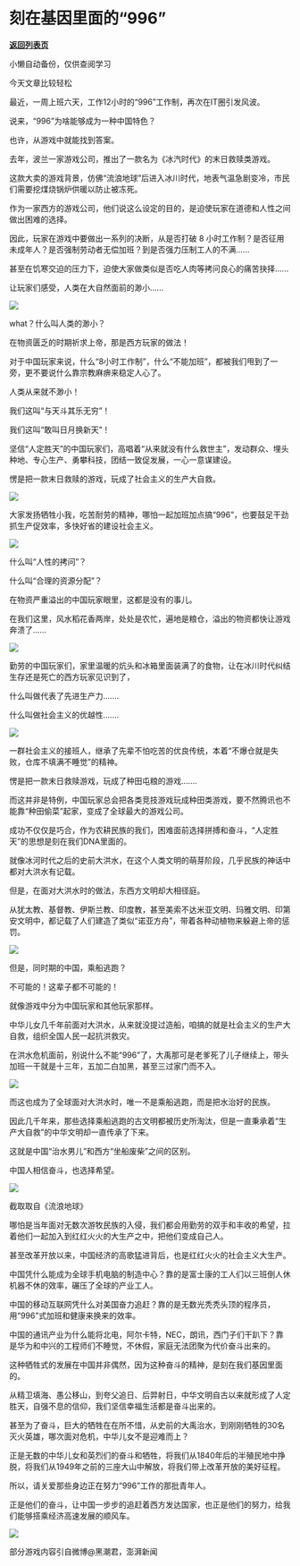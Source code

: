 # 刻在基因里面的“996”

[**返回列表页**](/gzh/政事堂2019)

小懒自动备份，仅供查阅学习

  

今天文章比较轻松

  

最近，一周上班六天，工作12小时的“996”工作制，再次在IT圈引发风波。

  

说来，“996”为啥能够成为一种中国特色？

  

也许，从游戏中就能找到答案。

  

去年，波兰一家游戏公司，推出了一款名为《冰汽时代》的末日救赎类游戏。

  

这款大卖的游戏背景，仿佛“流浪地球”后进入冰川时代，地表气温急剧变冷，市民们需要挖煤烧锅炉供暖以防止被冻死。

  

作为一家西方的游戏公司，他们说这么设定的目的，是迫使玩家在道德和人性之间做出困难的选择。

  

因此，玩家在游戏中要做出一系列的决断，从是否打破 8 小时工作制？是否征用未成年人？是否强制劳动者无偿加班？到是否强力压制工人的不满......

  

甚至在饥寒交迫的压力下，迫使大家做类似是否吃人肉等拷问良心的痛苦抉择......

  

让玩家们感受，人类在大自然面前的渺小......

  

![](https://mmbiz.qpic.cn/mmbiz_jpg/rxhS23yu8cMu6iaBpC9hm2vjaVMaickMAKk4h1SdZtY6QPeK83iaBmGibFM0pjConTMEY1FQBW9EPhr1YdEQSratNQ/640?wx_fmt=jpeg)

  

  

what？什么叫人类的渺小？

  

在物资匮乏的时期祈求上帝，那是西方玩家的做法！

  

对于中国玩家来说，什么“8小时工作制”，什么“不能加班”，都被我们甩到了一旁，更不要说什么靠宗教麻痹来稳定人心了。

  

人类从来就不渺小！

  

我们这叫“与天斗其乐无穷”！

  

我们这叫“敢叫日月换新天”！

  

坚信“人定胜天”的中国玩家们，高唱着“从来就没有什么救世主”，发动群众、埋头种地、专心生产、勇攀科技，团结一致促发展，一心一意谋建设。

  

愣是把一款末日救赎的游戏，玩成了社会主义的生产大自救。

  

![](https://mmbiz.qpic.cn/mmbiz_jpg/rxhS23yu8cMu6iaBpC9hm2vjaVMaickMAKKfUsxtKyCbib7tcX0dw5QLFsHdRVDGpakKaXETlREEDPfUJWXc2Lz3A/640?wx_fmt=jpeg)

  

大家发扬牺牲小我，吃苦耐劳的精神，哪怕一起加班加点搞“996”，也要鼓足干劲抓生产促效率，多快好省的建设社会主义。

  

![](https://mmbiz.qpic.cn/mmbiz_jpg/rxhS23yu8cMu6iaBpC9hm2vjaVMaickMAKHrjaN2icKAkeodbVvz4UPvqPS3vom2he2WicDq4NgB8dMVzsRcSb7Flg/640?wx_fmt=jpeg)

  

什么叫“人性的拷问”？

  

什么叫“合理的资源分配”？

  

在物资严重溢出的中国玩家眼里，这都是没有的事儿。

  

在我们这里，风水稻花香两岸，处处是农忙，遍地是粮仓，溢出的物资都快让游戏奔溃了......

  

![](https://mmbiz.qpic.cn/mmbiz_jpg/rxhS23yu8cMu6iaBpC9hm2vjaVMaickMAK5quMnGUia7FhUpO65CUuIFLK90eYmqYUmtGP344vs7UHYo0gE2Fy3gQ/640?wx_fmt=jpeg)

  

勤劳的中国玩家们，家里温暖的炕头和冰箱里面装满了的食物，让在冰川时代纠结生存还是死亡的西方玩家见识到了，

  

什么叫做代表了先进生产力.......

  

什么叫做社会主义的优越性.......

  

![](https://mmbiz.qpic.cn/mmbiz_jpg/rxhS23yu8cMu6iaBpC9hm2vjaVMaickMAKpQfcS9qlDFV2SibFgzVRJFViaKu3S5BMvlydhzXkOoYE9ibuxRnG2lfeg/640?wx_fmt=jpeg)

  

一群社会主义的接班人，继承了先辈不怕吃苦的优良传统，本着“不爆仓就是失败，仓库不填满不睡觉”的精神。

  

愣是把一款末日救赎游戏，玩成了种田屯粮的游戏.......

  

而这并非是特例，中国玩家总会把各类竞技游戏玩成种田类游戏，要不然腾讯也不能靠“种田偷菜”起家，变成了全球最大的游戏公司。

  

成功不仅仅是巧合，作为农耕民族的我们，困难面前选择拼搏和奋斗，“人定胜天”的思想是刻在我们DNA里面的。

  

就像冰河时代之后的史前大洪水，在这个人类文明的萌芽阶段，几乎民族的神话中都对大洪水有记载。

  

但是，在面对大洪水时的做法，东西方文明却大相径庭。

  

从犹太教、基督教、伊斯兰教、印度教，甚至美索不达米亚文明、玛雅文明、印第安文明中，都记载了人们建造了类似“诺亚方舟”，带着各种动植物来躲避上帝的惩罚。

  

![](https://mmbiz.qpic.cn/mmbiz_jpg/rxhS23yu8cMu6iaBpC9hm2vjaVMaickMAKSEUJdAa8XQzW7sqQ2FPial5bDlbyIxffGAmEJelQVBgNnYOgeZUGTlg/640?wx_fmt=jpeg)

  

但是，同时期的中国，乘船逃跑？

  

不可能的！这辈子都不可能的！

  

就像游戏中分为中国玩家和其他玩家那样。

  

中华儿女几千年前面对大洪水，从来就没提过造船，咱搞的就是社会主义的生产大自救，组织全国人民一起抗洪救灾。

  

在洪水危机面前，别说什么不能“996”了，大禹那可是老爹死了儿子继续上，带头加班一干就是十三年，五加二白加黑，甚至三过家门而不入。

  

![](https://mmbiz.qpic.cn/mmbiz_jpg/rxhS23yu8cMu6iaBpC9hm2vjaVMaickMAKFWYgh7f2vPhFssib50Jz5viaN0dP5jxSoDMCIFibHnialz6cuMQz1eNvHA/640?wx_fmt=jpeg)

  

而这也成为了全球面对大洪水时，唯一不是乘船逃跑，而是把水治好的民族。

  

因此几千年来，那些选择乘船逃跑的古文明都被历史所淘汰，但是一直秉承着“生产大自救”的中华文明却一直传承了下来。

  

这就是中国“治水男儿”和西方“坐船废柴”之间的区别。

  

中国人相信奋斗，也选择希望。

  

![](https://mmbiz.qpic.cn/mmbiz_jpg/rxhS23yu8cMu6iaBpC9hm2vjaVMaickMAKGibbbib0icILGibzd7cicvt1GnqfQS0AOlicwtNfxCqB9r8K1icFmM85uaffg/640?wx_fmt=jpeg)

截取取自《流浪地球》

  

哪怕是当年面对无数次游牧民族的入侵，我们都会用勤劳的双手和丰收的希望，拉着他们一起加入到红红火火的大生产之中，把他们变成自己人。

  

甚至改革开放以来，中国经济的高歌猛进背后，也是红红火火的社会主义大生产。

  

中国凭什么能成为全球手机电脑的制造中心？靠的是富士康的工人们以三班倒人休机器不休的效率，碾压了全球的产业工人。

  

中国的移动互联网凭什么对美国奋力追赶？靠的是无数光秃秃头顶的程序员，用“996”式加班和健康来换来的效率。

  

中国的通讯产业为什么能将北电，阿尔卡特，NEC，朗讯，西门子们干趴下？靠是华为和中兴的工程师们不睡觉，不休假，家庭无法团聚为代价奋斗出来的。

  

这种牺牲式的发展在中国并非偶然，因为这种奋斗的精神，是刻在我们基因里面的。

  

从精卫填海、愚公移山，到夸父追日、后羿射日，中华文明自古以来就形成了人定胜天，自强不息的信仰，我们坚信幸福生活都是奋斗出来的。

  

甚至为了奋斗，巨大的牺牲在在所不惜，从史前的大禹治水，到刚刚牺牲的30名灭火英雄，哪次面对危机，中华儿女不是迎难而上？

  

正是无数的中华儿女和英烈们的奋斗和牺牲，将我们从1840年后的半殖民地中挣脱，将我们从1949年之前的三座大山中解放，将我们带上改革开放的美好征程。

  

所以，请关爱那些身边正在努力“996”工作的那批青年人。

  

正是他们的奋斗，让中国一步步的追赶着西方发达国家，也正是他们的努力，给我们能够搭乘经济高速发展的顺风车。

  

![](https://mmbiz.qpic.cn/mmbiz_jpg/rxhS23yu8cMiatPvp0VIcSMibKUkTa4icp7AVT3HXAXydE25AT4ExJ5oTmvpq95aKo2xxu1XaJODX39BQVsSMxlvg/640?wx_fmt=jpeg)

  

部分游戏内容引自微博@黑潮君，澎湃新闻

